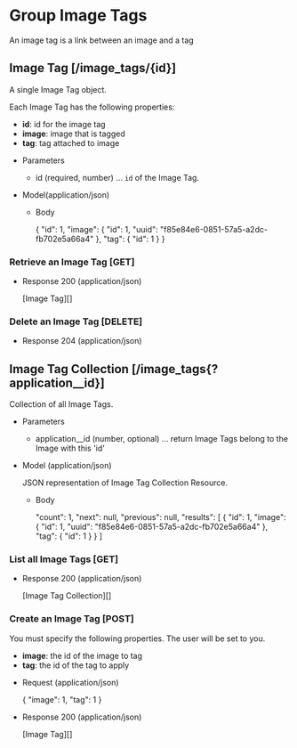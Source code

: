 # Group Image Tags
An image tag is a link between an image and a tag

## Image Tag [/image_tags/{id}]
A single Image Tag object.

Each Image Tag has the following properties:

- **id**: id for the image tag
- **image**: image that is tagged
- **tag**: tag attached to image


+ Parameters
    + id (required, number) ... `id` of the Image Tag.

+ Model(application/json)

    + Body

        {
            "id": 1,
            "image": {
                "id": 1,
                "uuid": "f85e84e6-0851-57a5-a2dc-fb702e5a66a4"
            },
            "tag": {
                "id": 1
            }
        }


### Retrieve an Image Tag [GET]
+ Response 200 (application/json)

    [Image Tag][]

### Delete an Image Tag [DELETE]
+ Response 204 (application/json)

## Image Tag Collection [/image_tags{?application__id}]
Collection of all Image Tags.

+ Parameters
    + application__id (number, optional) ... return Image Tags belong to the Image with this 'id'

+ Model (application/json)

    JSON representation of Image Tag Collection Resource.

    + Body

        "count": 1,
        "next": null,
        "previous": null,
        "results": [
            {
                "id": 1,
                "image": {
                    "id": 1,
                    "uuid": "f85e84e6-0851-57a5-a2dc-fb702e5a66a4"
                },
                "tag": {
                    "id": 1
                }
            }
        ]

### List all Image Tags [GET]
+ Response 200 (application/json)

    [Image Tag Collection][]

### Create an Image Tag [POST]
You must specify the following properties. The user will be set to you.
- **image**: the id of the image to tag
- **tag**: the id of the tag to apply

+ Request (application/json)

    {
        "image": 1,
        "tag": 1
    }
        
+ Response 200 (application/json)

    [Image Tag][]
